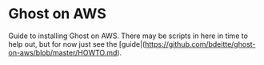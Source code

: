 # Ghost on AWS

Guide to installing Ghost on AWS. There may be scripts in here in time to help out, but for now just see the [guide|(https://github.com/bdeitte/ghost-on-aws/blob/master/HOWTO.md).


